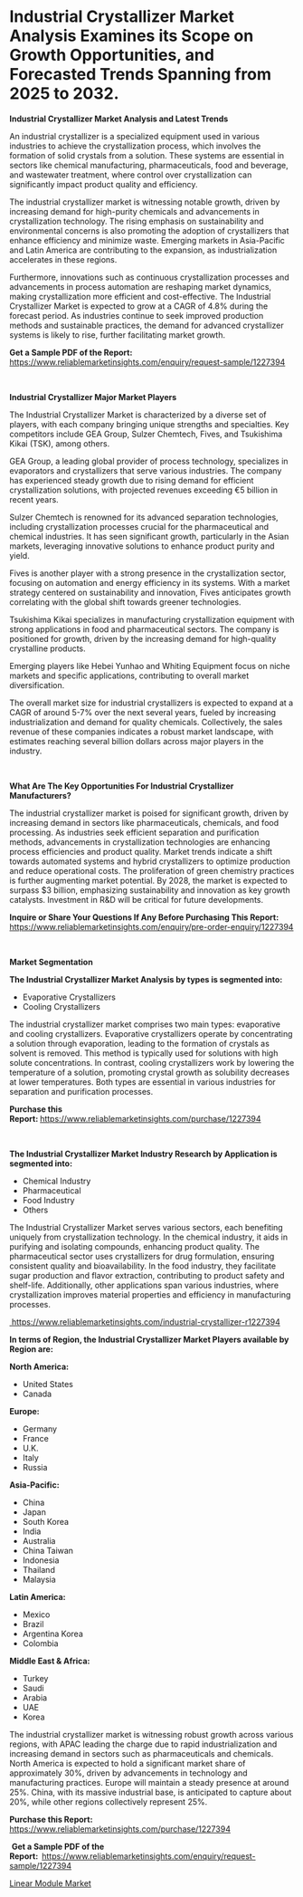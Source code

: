 <p><h1>Industrial Crystallizer Market Analysis Examines its Scope on Growth Opportunities, and Forecasted Trends Spanning from 2025 to 2032.</h1></p><p><strong>Industrial Crystallizer Market Analysis and Latest Trends</strong></p>
<p><p>An industrial crystallizer is a specialized equipment used in various industries to achieve the crystallization process, which involves the formation of solid crystals from a solution. These systems are essential in sectors like chemical manufacturing, pharmaceuticals, food and beverage, and wastewater treatment, where control over crystallization can significantly impact product quality and efficiency.</p><p>The industrial crystallizer market is witnessing notable growth, driven by increasing demand for high-purity chemicals and advancements in crystallization technology. The rising emphasis on sustainability and environmental concerns is also promoting the adoption of crystallizers that enhance efficiency and minimize waste. Emerging markets in Asia-Pacific and Latin America are contributing to the expansion, as industrialization accelerates in these regions.</p><p>Furthermore, innovations such as continuous crystallization processes and advancements in process automation are reshaping market dynamics, making crystallization more efficient and cost-effective. The Industrial Crystallizer Market is expected to grow at a CAGR of 4.8% during the forecast period. As industries continue to seek improved production methods and sustainable practices, the demand for advanced crystallizer systems is likely to rise, further facilitating market growth.</p></p>
<p><strong>Get a Sample PDF of the Report:&nbsp;</strong> <a href="https://www.reliablemarketinsights.com/enquiry/request-sample/1227394?utm_campaign=1835&utm_medium=2&utm_source=Github&utm_content=ia&utm_term=18022025&utm_id=industrial-crystallizer">https://www.reliablemarketinsights.com/enquiry/request-sample/1227394</a></p>
<p>&nbsp;</p>
<p><strong>Industrial Crystallizer Major Market Players</strong></p>
<p><p>The Industrial Crystallizer Market is characterized by a diverse set of players, with each company bringing unique strengths and specialties. Key competitors include GEA Group, Sulzer Chemtech, Fives, and Tsukishima Kikai (TSK), among others. </p><p>GEA Group, a leading global provider of process technology, specializes in evaporators and crystallizers that serve various industries. The company has experienced steady growth due to rising demand for efficient crystallization solutions, with projected revenues exceeding €5 billion in recent years.</p><p>Sulzer Chemtech is renowned for its advanced separation technologies, including crystallization processes crucial for the pharmaceutical and chemical industries. It has seen significant growth, particularly in the Asian markets, leveraging innovative solutions to enhance product purity and yield.</p><p>Fives is another player with a strong presence in the crystallization sector, focusing on automation and energy efficiency in its systems. With a market strategy centered on sustainability and innovation, Fives anticipates growth correlating with the global shift towards greener technologies.</p><p>Tsukishima Kikai specializes in manufacturing crystallization equipment with strong applications in food and pharmaceutical sectors. The company is positioned for growth, driven by the increasing demand for high-quality crystalline products.</p><p>Emerging players like Hebei Yunhao and Whiting Equipment focus on niche markets and specific applications, contributing to overall market diversification. </p><p>The overall market size for industrial crystallizers is expected to expand at a CAGR of around 5-7% over the next several years, fueled by increasing industrialization and demand for quality chemicals. Collectively, the sales revenue of these companies indicates a robust market landscape, with estimates reaching several billion dollars across major players in the industry.</p></p>
<p>&nbsp;</p>
<p><strong>What Are The Key Opportunities For Industrial Crystallizer Manufacturers?</strong></p>
<p><p>The industrial crystallizer market is poised for significant growth, driven by increasing demand in sectors like pharmaceuticals, chemicals, and food processing. As industries seek efficient separation and purification methods, advancements in crystallization technologies are enhancing process efficiencies and product quality. Market trends indicate a shift towards automated systems and hybrid crystallizers to optimize production and reduce operational costs. The proliferation of green chemistry practices is further augmenting market potential. By 2028, the market is expected to surpass $3 billion, emphasizing sustainability and innovation as key growth catalysts. Investment in R&D will be critical for future developments.</p></p>
<p><strong>Inquire or Share Your Questions If Any Before Purchasing This Report:</strong> <a href="https://www.reliablemarketinsights.com/enquiry/pre-order-enquiry/1227394?utm_campaign=1835&utm_medium=2&utm_source=Github&utm_content=ia&utm_term=18022025&utm_id=industrial-crystallizer">https://www.reliablemarketinsights.com/enquiry/pre-order-enquiry/1227394</a></p>
<p>&nbsp;</p>
<p><strong>Market Segmentation</strong></p>
<p><strong>The Industrial Crystallizer Market Analysis by types is segmented into:</strong></p>
<p><ul><li>Evaporative Crystallizers</li><li>Cooling Crystallizers</li></ul></p>
<p><p>The industrial crystallizer market comprises two main types: evaporative and cooling crystallizers. Evaporative crystallizers operate by concentrating a solution through evaporation, leading to the formation of crystals as solvent is removed. This method is typically used for solutions with high solute concentrations. In contrast, cooling crystallizers work by lowering the temperature of a solution, promoting crystal growth as solubility decreases at lower temperatures. Both types are essential in various industries for separation and purification processes.</p></p>
<p><strong>Purchase this Report:&nbsp;</strong><a href="https://www.reliablemarketinsights.com/purchase/1227394?utm_campaign=1835&utm_medium=2&utm_source=Github&utm_content=ia&utm_term=18022025&utm_id=industrial-crystallizer">https://www.reliablemarketinsights.com/purchase/1227394</a></p>
<p>&nbsp;</p>
<p><strong>The Industrial Crystallizer Market Industry Research by Application is segmented into:</strong></p>
<p><ul><li>Chemical Industry</li><li>Pharmaceutical</li><li>Food Industry</li><li>Others</li></ul></p>
<p><p>The Industrial Crystallizer Market serves various sectors, each benefiting uniquely from crystallization technology. In the chemical industry, it aids in purifying and isolating compounds, enhancing product quality. The pharmaceutical sector uses crystallizers for drug formulation, ensuring consistent quality and bioavailability. In the food industry, they facilitate sugar production and flavor extraction, contributing to product safety and shelf-life. Additionally, other applications span various industries, where crystallization improves material properties and efficiency in manufacturing processes.</p></p>
<p><a href="https://www.reliablemarketinsights.com/industrial-crystallizer-r1227394?utm_campaign=1835&utm_medium=2&utm_source=Github&utm_content=ia&utm_term=18022025&utm_id=industrial-crystallizer">&nbsp;https://www.reliablemarketinsights.com/industrial-crystallizer-r1227394</a></p>
<p><strong>In terms of Region, the Industrial Crystallizer Market Players available by Region are:</strong></p>
<p>
    <p> <strong> North America: </strong>
        <ul>
            <li>United States</li>
            <li>Canada</li>
        </ul>
        </p> 
    <p> <strong> Europe: </strong>
        <ul>
            <li>Germany</li>
            <li>France</li>
            <li>U.K.</li>
            <li>Italy</li>
            <li>Russia</li>
        </ul>
        </p> 
    <p> <strong> Asia-Pacific: </strong>
        <ul>
            <li>China</li>
            <li>Japan</li>
            <li>South Korea</li>
            <li>India</li>
            <li>Australia</li>
            <li>China Taiwan</li>
            <li>Indonesia</li>
            <li>Thailand</li>
            <li>Malaysia</li>
        </ul>
        </p> 
    <p> <strong> Latin America: </strong>
        <ul>
            <li>Mexico</li>
            <li>Brazil</li>
            <li>Argentina Korea</li>
            <li>Colombia</li>
        </ul>
        </p> 
    <p> <strong> Middle East & Africa: </strong>
        <ul>
            <li>Turkey</li>
            <li>Saudi</li>
            <li>Arabia</li>
            <li>UAE</li>
            <li>Korea</li>
        </ul>
    </p>
    </p>
<p><p>The industrial crystallizer market is witnessing robust growth across various regions, with APAC leading the charge due to rapid industrialization and increasing demand in sectors such as pharmaceuticals and chemicals. North America is expected to hold a significant market share of approximately 30%, driven by advancements in technology and manufacturing practices. Europe will maintain a steady presence at around 25%. China, with its massive industrial base, is anticipated to capture about 20%, while other regions collectively represent 25%.</p></p>
<p><strong>Purchase this Report: </strong><a href="https://www.reliablemarketinsights.com/purchase/1227394?utm_campaign=1835&utm_medium=2&utm_source=Github&utm_content=ia&utm_term=18022025&utm_id=industrial-crystallizer">https://www.reliablemarketinsights.com/purchase/1227394</a></p>
<p>&nbsp;<strong>Get a Sample PDF of the Report:&nbsp;&nbsp;</strong><a href="https://www.reliablemarketinsights.com/enquiry/request-sample/1227394?utm_campaign=1835&utm_medium=2&utm_source=Github&utm_content=ia&utm_term=18022025&utm_id=industrial-crystallizer">https://www.reliablemarketinsights.com/enquiry/request-sample/1227394</a></p>
<p><strong></strong></p>
<p><p><a href="https://github.com/XavierTyler76/Market-Research-Report-List-1/blob/main/linear-module-market.md?utm_campaign=1835&utm_medium=2&utm_source=Github&utm_content=ia&utm_term=18022025&utm_id=industrial-crystallizer">Linear Module Market</a></p></p>